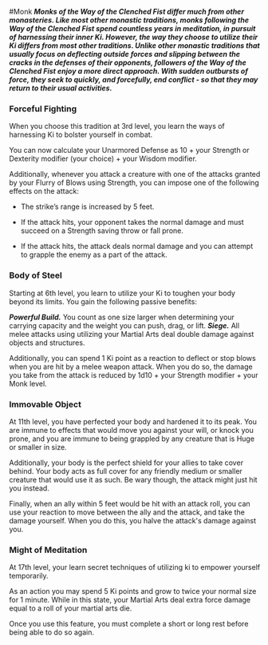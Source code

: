 #Monk
***Monks of the Way of the Clenched Fist differ much from other monasteries. Like most other monastic traditions, monks following the Way of the Clenched Fist spend countless years in meditation, in pursuit of harnessing their inner Ki. However, the way they choose to utilize their Ki differs from most other traditions. Unlike other monastic traditions that usually focus on deflecting outside forces and slipping between the cracks in the defenses of their opponents, followers of the Way of the Clenched Fist enjoy a more direct approach. With sudden outbursts of force, they seek to quickly, and forcefully, end conflict - so that they may return to their usual activities.***

### Forceful Fighting
When you choose this tradition at 3rd level, you learn the ways of harnessing Ki to bolster yourself in combat.

You can now calculate your Unarmored Defense as 10 + your Strength or Dexterity modifier (your choice) + your Wisdom modifier.

Additionally, whenever you attack a creature with one of the attacks granted by your Flurry of Blows using Strength, you can impose one of the following effects on the attack:

- The strike’s range is increased by 5 feet.

- If the attack hits, your opponent takes the normal damage and must succeed on a Strength saving throw or fall prone.

- If the attack hits, the attack deals normal damage and you can attempt to grapple the enemy as a part of the attack.

### Body of Steel
Starting at 6th level, you learn to utilize your Ki to toughen your body beyond its limits. You gain the following passive benefits:

***Powerful Build.*** You count as one size larger when determining your carrying capacity and the weight you can push, drag, or lift.
***Siege.*** All melee attacks using utilizing your Martial Arts deal double damage against objects and structures.

Additionally, you can spend 1 Ki point as a reaction to deflect or stop blows when you are hit by a melee weapon attack. When you do so, the damage you take from the attack is reduced by 1d10 + your Strength modifier + your Monk level.

### Immovable Object
At 11th level, you have perfected your body and hardened it to its peak. You are immune to effects that would move you against your will, or knock you prone, and you are immune to being grappled by any creature that is Huge or smaller in size.

Additionally, your body is the perfect shield for your allies to take cover behind. Your body acts as full cover for any friendly medium or smaller creature that would use it as such. Be wary though, the attack might just hit you instead.

Finally, when an ally within 5 feet would be hit with an attack roll, you can use your reaction to move between the ally and the attack, and take the damage yourself. When you do this, you halve the attack's damage against you.

### Might of Meditation
At 17th level, your learn secret techniques of utilizing ki to empower yourself temporarily.

As an action you may spend 5 Ki points and grow to twice your normal size for 1 minute. While in this state, your Martial Arts deal extra force damage equal to a roll of your martial arts die.

Once you use this feature, you must complete a short or long rest before being able to do so again.